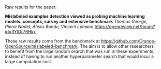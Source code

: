 Raw results for the paper:

**Mislabeled examples detection viewed as probing machine learning models: concepts, survey and extensive benchmark** *Thomas George, Pierre Nodet, Alexis Bondu, Vincent Lemaire* https://openreview.net/forum?id=3YlOr7BHkx

These raw results come from the benchmark at https://github.com/Orange-OpenSource/mislabeled-benchmark. The aim is to allow other researchers to benefit from the large random search that was run in these experiments, instead of having to run another hyperparameter search that would incur a large computation cost.
